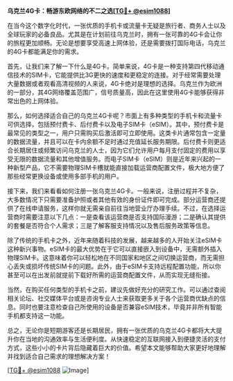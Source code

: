**乌克兰4G卡：畅游东欧网络的不二之选[[TG💪+ @esim1088](https://t.me/s/esim1088)]**

在当今这个数字化时代，一张优质的手机卡或流量卡无疑是旅行者、商务人士以及全球玩家的必备良品。尤其是在计划前往乌克兰时，拥有一张可靠的4G卡会让你的旅程更加顺畅。无论是想要享受高速上网体验，还是需要拨打国际电话，乌克兰的4G卡都能满足你的需求。

首先，让我们来了解一下什么是4G卡。简单来说，4G卡是一种支持第四代移动通信技术的SIM卡，它能提供比3G更快的速度和更稳定的连接。对于经常需要处理大量数据或者观看高清视频的人来说，4G卡绝对是理想的选择。乌克兰作为欧洲的一部分，其4G网络覆盖范围广，信号质量高，因此在这里使用4G卡能够获得非常出色的上网体验。

那么，如何选择适合自己的乌克兰4G卡呢？市面上有多种类型的手机卡和流量卡可供选择，包括预付费卡、后付费卡以及电子SIM卡（eSIM）。其中，预付费卡是最常见的类型之一，用户只需购买后激活即可立即使用。这类卡片通常包含一定量的数据流量，并且可以在卡内余额不足时通过充值延长服务期限。后付费卡则更适合长期居住或频繁访问乌克兰的人士，因为它们允许用户每月支付固定的费用以享受无限的数据流量和其他增值服务。而电子SIM卡（eSIM）则是近年来兴起的一种新型产品，它不需要物理SIM卡槽就能直接加载运营商配置文件，极大地方便了那些经常更换设备或使用多部手机的用户。

接下来，我们来看看如何注册一张乌克兰4G卡。一般来说，注册过程并不复杂，大多数情况下只需要准备护照或者其他有效的身份证件即可完成。部分运营商还提供了在线申请服务，这样你就无需亲自前往当地营业厅办理手续。不过，在选择运营商时需要注意以下几点：一是查看该运营商是否支持国际漫游；二是确认其提供的套餐是否符合个人需求；三是了解客服支持情况以及售后服务政策等信息。

除了传统的手机卡之外，近年来随着科技的发展，越来越多的人开始关注eSIM卡这种新兴事物。eSIM卡的最大优势在于它可以直接嵌入到设备中，无需额外插入物理SIM卡。这意味着你可以轻松地在不同国家和地区之间切换运营商，而无需担心丢失或损坏传统SIM卡的问题。此外，由于eSIM卡支持远程配置功能，所以你甚至可以在出发前就提前下载好所需的运营商配置文件，从而实现无缝衔接。

当然，在购买任何类型的手机卡之前，建议先做好充分的研究工作。可以通过查阅相关论坛、社交媒体平台或是咨询专业人士来获取更多关于各个运营商优缺点的信息。同时也要注意检查自己所使用的设备是否兼容eSIM技术，毕竟并非所有智能手机都支持这一功能。

总之，无论你是短期游客还是长期居民，拥有一张优质的乌克兰4G卡都将大大提升你在当地的沟通效率与生活便利度。从快速稳定的互联网接入到便捷灵活的支付方式，这些小小的卡片背后隐藏着巨大的价值。希望本文能够帮助大家更好地理解并找到适合自己需求的理想解决方案！

[[TG💪+ @esim1088](https://t.me/s/esim1088) ![Image](https://i.postimg.cc/4NQfJmqS/Snipaste-2025-05-13-00-14-12.png)]